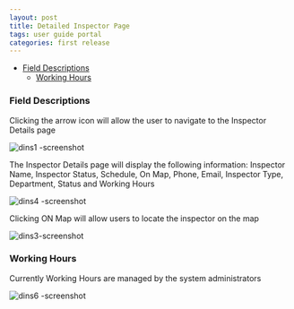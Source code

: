 ```yaml
---
layout: post
title: Detailed Inspector Page
tags: user guide portal
categories: first release
---
```


- [Field Descriptions](#-Field-Descriptions)
  * [Working Hours](#-Working-Hours)
    
<link rel="stylesheet" href="/User-Guide-Portal/styles.css">

### Field Descriptions <a name="-Field-Descriptions"></a>

Clicking the arrow icon will allow the user to navigate to the Inspector Details page

![dins1 -screenshot](https://user-images.githubusercontent.com/81990744/115453080-37c65d00-a1ed-11eb-9d46-98ab81e91d9b.png)

The Inspector Details page will display the following information: Inspector Name, Inspector Status, Schedule, On Map, Phone, Email, Inspector Type, Department, Status and Working Hours

![dins4 -screenshot](https://user-images.githubusercontent.com/81990744/115453517-be7b3a00-a1ed-11eb-8bde-e4ec564d3e5d.png)

Clicking ON Map will allow users to locate the inspector on the map

![dins3-screenshot](https://user-images.githubusercontent.com/81990744/115453913-2762b200-a1ee-11eb-8c83-e9dcee97490c.png)

### Working Hours <a name="-Working-Hours"></a>

Currently Working Hours are managed by the system administrators

![dins6 -screenshot](https://user-images.githubusercontent.com/81990744/115453662-dfdc2600-a1ed-11eb-838c-e1c81cc7111e.png)


